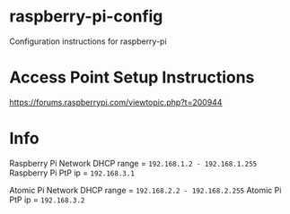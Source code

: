 # raspberry-pi-config
Configuration instructions for raspberry-pi

# Access Point Setup Instructions
https://forums.raspberrypi.com/viewtopic.php?t=200944

# Info

Raspberry Pi Network DHCP range = `192.168.1.2 - 192.168.1.255`
Raspberry Pi PtP ip = `192.168.3.1`

Atomic Pi Network DHCP range = `192.168.2.2 - 192.168.2.255`
Atomic Pi PtP ip = `192.168.3.2`
